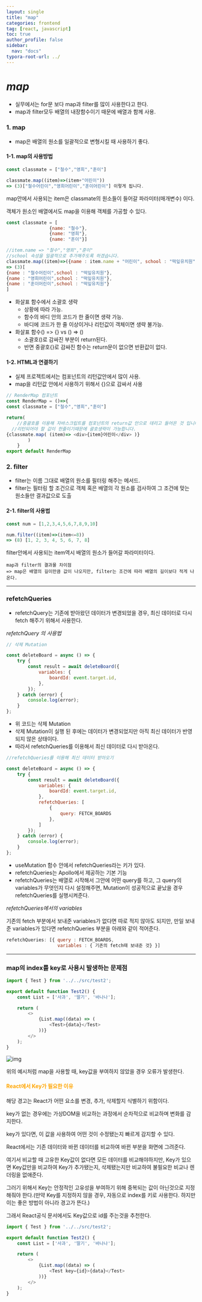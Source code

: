 ```yaml
---
layout: single
title: "map"
categories: frontend
tag: [react, javascript]
toc: true
author_profile: false
sidebar:
  nav: "docs"
typora-root-url: ../
---
```


# *map*

- 실무에서는 for문 보다 map과  filter를 많이 사용한다고 한다.
- map과 filter모두 배열의 내장함수이기 때문에 배열과 함께 사용.



### 1. map

- map은 배열의 원소를 일괄적으로 변형시킬 때 사용하기 좋다.

#### 1-1. map의 사용방법

```js
const classmate = ["철수","영희","훈이"]

classmate.map((item)=>(item+"어린이"))
=> (3)["철수어린이","영희어린이","훈이어린이"] 이렇게 됩니다.
```

map안에서 사용되는 item은 classmate의 원소들이 들어갈 파라미터(매개변수) 이다.

객체가 원소인 배열에서도 map을 이용해 객체를 가공할 수 있다.

```js
const classmate = [
				{name: "철수"},
				{name: "영희"},
				{name: "훈이"}]

//item.name => "철수","영희","훈이"
//school 속성을 일괄적으로 추가해주도록 하겠습니다.
classmate.map((item)=>({name : item.name + "어린이", school : "떡잎유치원"}))
=> (3)[
{name : "철수어린이",school : "떡잎유치원"},
{name : "영희어린이",school : "떡잎유치원"},
{name : "훈이어린이",school : "떡잎유치원"}
]
```

- 화살표 함수에서 소괄호 생략
  - 상황에 따라 가능.
  - 함수의 바디 안의 코드가 한 줄이면 생략 가능.
  - 바디에 코드가 한 줄 이상이거나 리턴값이 객체이면 생략 불가능.
- 화살표 함수() => {} vs () => ()
  - 소괄호()로 감싸진 부분이 return된다. 
  - 반면 중괄호{}로 감싸진 함수는 return문이 없으면 반환값이 없다.

#### 1-2. HTML과 연결하기

- 실제 프로젝트에서는 컴포넌트의 리턴값안에서 많이 사용.
- map을 리턴값 안에서 사용하기 위해서 {}으로 감싸서 사용

```js
// RenderMap 컴포넌트
const RenderMap = ()=>{
const classmate = ["철수","영희","훈이"]

return(
	//중괄호를 이용해 자바스크립트를 컴포넌트의 return값 안으로 데리고 들어온 것 입니다.
  //리턴되어야 할 값이 한줄이기때문에 괄호생략이 가능합니다.
{classmate.map( (item)=> <div>{item}어린이</div> )}
		) 
	}
export default RenderMap
```

### 2. filter

- filter는 이름 그대로 배열의 원소를 필터링 해주는 메서드.
- filter는 필터링 할 조건으로 객체 혹은 배열의 각 원소를 검사하여 그 조건에 맞는 원소들만 결과값으로 도출

#### 2-1. filter의 사용법

```js
const num = [1,2,3,4,5,6,7,8,9,10]

num.filter((item)=>(item<=8))
=> (8) [1, 2, 3, 4, 5, 6, 7, 8]
```

filter안에서 사용되는 item역시 배열의 원소가 들어갈 파라미터이다.

```
map과 filter의 결과물 차이점
=> map은 배열의 길이만큼 값이 나오지만, filter는 조건에 따라 배열의 길이보다 적게 나온다.
```

<hr>

### refetchQueries

- refetchQuery는 기존에 받아왔던 데이터가 변경되었을 경우, 최신 데이터로 다시 fetch 해주기 위해서 사용한다.

*refetchQuery 의 사용법*

```js
// 삭제 Mutation

const deleteBoard = async () => {
	try {
		const result = await deleteBoard({
			variables: {
				boardId: event.target.id,
			},
		});
	} catch (error) {
		console.log(error);
	}
};
```

- 위 코드는 삭제 Mutation
- 삭제 Mutation이 실행 된 후에는 데이터가 변경되었지만 아직 최신 데이터가 반영되지 않은 상태이다.
- 따라서 refetchQueries를 이용해서 최신 데이터로 다시 받아온다.

```js
//refetchQueries를 이용해 최신 데이터 받아오기

const deleteBoard = async () => {
	try {
		const result = await deleteBoard({
			variables: {
				boardId: event.target.id,
			},
			refetchQueries: [
				{
					query: FETCH_BOARDS
				},
			]
		});
	} catch (error) {
		console.log(error);
	}
};
```

- useMutation 함수 안에서 refetchQueries라는 키가 있다.
- refetchQueries는 Apollo에서 제공하는 기본 기능
- refetchQueries는 배열로 시작해서 그안에 어떤 query를 하고, 그 query의 variables가 무엇인지 다시 설정해주면, Mutation이 성공적으로 끝났을 경우 refetchQueries를 실행시켜준다. 

*refetchQueries에서의 variables*

기존의 fetch 부분에서 보내준 variables가 없다면 따로 적지 않아도 되지만, 만일 보내준 variables가 있다면 refetchQueries 부분을 아래와 같이 적어준다.

```js
refetchQueries: [{ query : FETCH_BOARDS,
                   variables : { 기존의 fetch때 보내준 것} }]
```

<hr>

### map의 index를 key로 사용시 발생하는 문제점

```js
import { Test } from '../../src/test2';

export default function Test2() {
	const List = ['사과', '딸기', '바나나'];

	return (
		<>
			{List.map((data) => (
				<Test>{data}</Test>
			))}
		</>
	);
}
```

![img](https://dingco.notion.site/image/https%3A%2F%2Fs3-us-west-2.amazonaws.com%2Fsecure.notion-static.com%2Fdea175aa-e1d6-4196-a1c6-58ca193925c4%2F_2021-07-14__3.06.25.png?table=block&id=d65e8ccd-f28d-4c4f-b027-f4c8145df52f&spaceId=9c9b02bc-6cb6-4924-bf38-dad25e0fe77b&width=1920&userId=&cache=v2)

위의 예시처럼 map을 사용할 때, key값을 부여하지 않았을 경우 오류가 발생한다.

#### <span style="color:orange">React에서 Key가 필요한 이유</span>

해당 경고는 React가 어떤 요소를 변경, 추가, 삭제할지 식별하기 위함이다.

key가 없는 경우에는 가상DOM을 비교하는 과정에서 순차적으로 비교하며 변화를 감지한다.

key가 있다면, 이 값을 사용하여 어떤 것이 수정됐는지 빠르게 감지할 수 있다. 

React에서는 기존 데이터와 바뀐 데이터를 비교하여 바뀐 부분을 화면에 그려준다. 

여기서 비교할 때 고유한 Key값이 없다면 모든 데이터를 비교해야하지만, Key가 있으면 Key값만을 비교하여 Key가 추가됐는지, 삭제됐는지만 비교하여 불필요한 비교나 렌더링을 없애준다. 

그러기 위해서 Key는 안정적인 고유성을 부여하기 위해 중복되는 값이 아닌것으로 지정해줘야 한다.(만약 Key를 지정하지 않을 경우, 자동으로 index를 키로 사용한다. 하지만 이는 좋은 방법이 아니라 경고가 뜬다.)

그래서 React공식 문서에서도 Key값으로 id를 주는것을 추천한다.

```js
import { Test } from '../../src/test2';

export default function Test2() {
	const List = ['사과', '딸기', '바나나'];

	return (
		<>
			{List.map((data) => (
				<Test key={id}>{data}</Test>
			))}
		</>
	);
}
```


